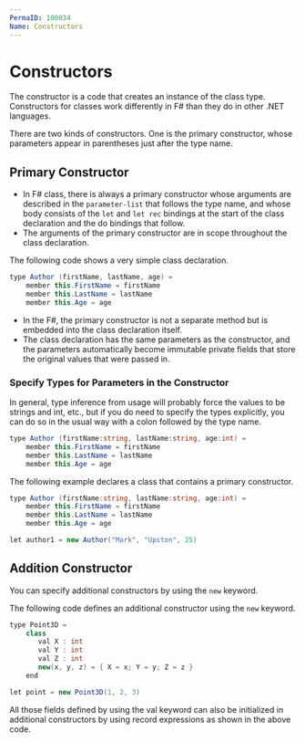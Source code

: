 ```yaml
---
PermaID: 100034
Name: Constructors
---
```


# Constructors

The constructor is a code that creates an instance of the class type. Constructors for classes work differently in F# than they do in other .NET languages. 

There are two kinds of constructors. One is the primary constructor, whose parameters appear in parentheses just after the type name. 

## Primary Constructor

 - In F# class, there is always a primary constructor whose arguments are described in the `parameter-list` that follows the type name, and whose body consists of the `let` and `let rec` bindings at the start of the class declaration and the do bindings that follow. 
 - The arguments of the primary constructor are in scope throughout the class declaration.

The following code shows a very simple class declaration.

```csharp
type Author (firstName, lastName, age) =
    member this.FirstName = firstName
    member this.LastName = lastName
    member this.Age = age
```

 - In the F#, the primary constructor is not a separate method but is embedded into the class declaration itself. 
 - The class declaration has the same parameters as the constructor, and the parameters automatically become immutable private fields that store the original values that were passed in.

### Specify Types for Parameters in the Constructor

In general, type inference from usage will probably force the values to be strings and int, etc., but if you do need to specify the types explicitly, you can do so in the usual way with a colon followed by the type name.

```csharp
type Author (firstName:string, lastName:string, age:int) =
    member this.FirstName = firstName
    member this.LastName = lastName
    member this.Age = age
```

The following example declares a class that contains a primary constructor.

```csharp
type Author (firstName:string, lastName:string, age:int) =
    member this.FirstName = firstName
    member this.LastName = lastName
    member this.Age = age

let author1 = new Author("Mark", "Upston", 25)
```

## Addition Constructor

You can specify additional constructors by using the `new` keyword. 

The following code defines an additional constructor using the `new` keyword.

```csharp
type Point3D =
    class
       val X : int
       val Y : int
       val Z : int
       new(x, y, z) = { X = x; Y = y; Z = z }
    end

let point = new Point3D(1, 2, 3)
```

All those fields defined by using the val keyword can also be initialized in additional constructors by using record expressions as shown in the above code.
